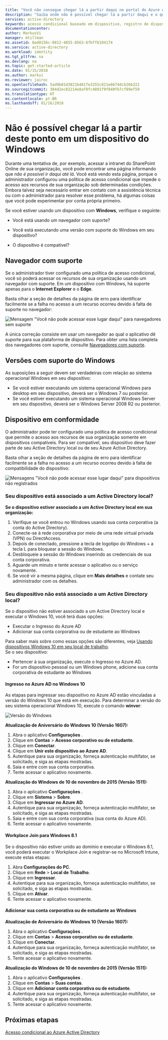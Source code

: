 ```yaml
---
title: "Você não consegue chegar lá a partir daqui no portal do Azure em um dispositivo do Windows | Microsoft Docs"
description: "Saiba onde não é possível chegar lá a partir daqui e o que você pode verificar o para evitar essa caixa de diálogo."
services: active-directory
keywords: acesso condicional baseado em dispositivo, registro de dispositivo, habilitar registro de dispositivo, registro de dispositivo e MDM
documentationcenter: 
author: MarkusVi
manager: mtillman
ms.assetid: 8ad0156c-0812-4855-8563-6fbff6194174
ms.service: active-directory
ms.workload: identity
ms.tgt_pltfrm: na
ms.devlang: na
ms.topic: get-started-article
ms.date: 01/15/2018
ms.author: markvi
ms.reviewer: jairoc
ms.openlocfilehash: 5ad9b01d3821b481fe3255c821e8674dcb26b322
ms.sourcegitcommit: 384d2ec82214e8af0fc4891f9f840fb7cf89ef59
ms.translationtype: HT
ms.contentlocale: pt-BR
ms.lasthandoff: 01/16/2018
---
```

# <a name="you-cant-get-there-from-here-on-a-windows-device"></a>Não é possível chegar lá a partir deste ponto em um dispositivo do Windows

Durante uma tentativa de, por exemplo, acessar a intranet do SharePoint Online de sua organização, você pode encontrar uma página informando que *não é possível ir daqui até lá*. Você está vendo esta página, porque o administrador configurou uma política de acesso condicional que impede o acesso aos recursos de sua organização sob determinadas condições. Embora talvez seja necessário entrar em contato com a assistência técnica ou com o administrador para resolver esse problema, há algumas coisas que você pode experimentar por conta própria primeiro.

Se você estiver usando um dispositivo com **Windows**, verifique o seguinte:

- Você está usando um navegador com suporte?

- Você está executando uma versão com suporte do Windows em seu dispositivo?

- O dispositivo é compatível?






## <a name="supported-browser"></a>Navegador com suporte

Se o administrador tiver configurado uma política de acesso condicional, você só poderá acessar os recursos de sua organização usando um navegador com suporte. Em um dispositivo com Windows, há suporte apenas para o **Internet Explorer** e o **Edge**.

Basta olhar a seção de detalhes da página de erro para identificar facilmente se a falha no acesso a um recurso ocorreu devido à falta de suporte no navegador:

![Mensagem "Você não pode acessar esse lugar daqui" para navegadores sem suporte](./media/active-directory-conditional-access-device-remediation/02.png "Cenário")

A única correção consiste em usar um navegador ao qual o aplicativo dê suporte para sua plataforma de dispositivo. Para obter uma lista completa dos navegadores com suporte, consulte [Navegadores com suporte](active-directory-conditional-access-supported-apps.md).  


## <a name="supported-versions-of-windows"></a>Versões com suporte do Windows

As suposições a seguir devem ser verdadeiras com relação ao sistema operacional Windows em seu dispositivo: 

- Se você estiver executando um sistema operacional Windows para desktop em seu dispositivo, deverá ser o Windows 7 ou posterior.
- Se você estiver executando um sistema operacional Windows Server em seu dispositivo, deverá ser o Windows Server 2008 R2 ou posterior. 


## <a name="compliant-device"></a>Dispositivo em conformidade

O administrador pode ter configurado uma política de acesso condicional que permite o acesso aos recursos de sua organização somente em dispositivos compatíveis. Para ser compatível, seu dispositivo deve fazer parte de seu Active Directory local ou de seu Azure Active Directory.

Basta olhar a seção de detalhes da página de erro para identificar facilmente se a falha no acesso a um recurso ocorreu devido à falta de compatibilidade do dispositivo:
 
![Mensagens "Você não pode acessar esse lugar daqui" para dispositivos não registrados](./media/active-directory-conditional-access-device-remediation/01.png "Cenário")


### <a name="is-your-device-joined-to-an-on-premises-active-directory"></a>Seu dispositivo está associado a um Active Directory local?

**Se o dispositivo estiver associado a um Active Directory local em sua organização:**

1. Verifique se você entrou no Windows usando sua conta corporativa (a conta do Active Directory).
2. Conecte-se à rede corporativa por meio de uma rede virtual privada (VPN) ou DirectAccess.
3. Depois de conectado, pressione a tecla de logotipo do Windows + a tecla L para bloquear a sessão do Windows.
4. Desbloqueie a sessão do Windows inserindo as credenciais de sua conta corporativa.
5. Aguarde um minuto e tente acessar o aplicativo ou o serviço novamente.
6. Se você vir a mesma página, clique em **Mais detalhes** e contate seu administrador com os detalhes.


### <a name="is-your-device-not-joined-to-an-on-premises-active-directory"></a>Seu dispositivo não está associado a um Active Directory local?

Se o dispositivo não estiver associado a um Active Directory local e executar o Windows 10, você terá duas opções:

* Executar o Ingresso do Azure AD
* Adicionar sua conta corporativa ou de estudante ao Windows

Para saber mais sobre como essas opções são diferentes, veja [Usando dispositivos Windows 10 em seu local de trabalho](active-directory-azureadjoin-windows10-devices.md).  
Se o seu dispositivo:

- Pertencer à sua organização, execute o Ingresso no Azure AD.
- For um dispositivo pessoal ou um Windows phone, adicione sua conta corporativa de estudante ao Windows 



#### <a name="azure-ad-join-on-windows-10"></a>Ingresso no Azure AD no Windows 10

As etapas para ingressar seu dispositivo no Azure AD estão vinculadas a versão do Windows 10 que está em execução. Para determinar a versão do seu sistema operacional Windows 10, execute o comando **winver**: 

![Versão do Windows](./media/active-directory-conditional-access-device-remediation/03.png )


**Atualização de Aniversário do Windows 10 (Versão 1607):**

1. Abra o aplicativo **Configurações** .
2. Clique em **Contas** > **Acesso corporativo ou de estudante**.
3. Clique em **Conectar**.
4. Clique em **Unir este dispositivo ao Azure AD**.
5. Autentique para sua organização, forneça autenticação multifator, se solicitado, e siga as etapas mostradas.
6. Saia e entre com sua conta corporativa.
7. Tente acessar o aplicativo novamente.

**Atualização do Windows de 10 de novembro de 2015 (Versão 1511):**

1. Abra o aplicativo **Configurações** .
2. Clique em **Sistema** > **Sobre**.
3. Clique em **Ingressar no Azure AD**.
4. Autentique para sua organização, forneça autenticação multifator, se solicitado, e siga as etapas mostradas.
5. Saia e entre com sua conta corporativa (sua conta do Azure AD).
6. Tente acessar o aplicativo novamente.


#### <a name="workplace-join-on-windows-81"></a>Workplace Join para Windows 8.1

Se o dispositivo não estiver unido ao domínio e executar o Windows 8.1, você poderá executar o Workplace Join e registrar-se no Microsoft Intune, execute estas etapas:

1. Abra **Configurações do PC**.
2. Clique em **Rede** > **Local de Trabalho**.
3. Clique em **Ingressar**.
4. Autentique para sua organização, forneça autenticação multifator, se solicitado, e siga as etapas mostradas.
5. Clique em **Ativar**.
6. Tente acessar o aplicativo novamente.



#### <a name="add-your-work-or-school-account-to-windows"></a>Adicionar sua conta corporativa ou de estudante ao Windows 


**Atualização de Aniversário do Windows 10 (Versão 1607):**

1. Abra o aplicativo **Configurações** .
2. Clique em **Contas** > **Acesso corporativo ou de estudante**.
3. Clique em **Conectar**.
4. Autentique para sua organização, forneça autenticação multifator, se solicitado, e siga as etapas mostradas.
5. Tente acessar o aplicativo novamente.


**Atualização do Windows de 10 de novembro de 2015 (Versão 1511):**

1. Abra o aplicativo **Configurações** .
2. Clique em **Contas** > **Suas contas**.
3. Clique em **Adicionar conta corporativa ou de estudante**.
4. Autentique para sua organização, forneça autenticação multifator, se solicitado, e siga as etapas mostradas.
5. Tente acessar o aplicativo novamente.





## <a name="next-steps"></a>Próximas etapas
[Acesso condicional ao Azure Active Directory](active-directory-conditional-access-azure-portal.md)

